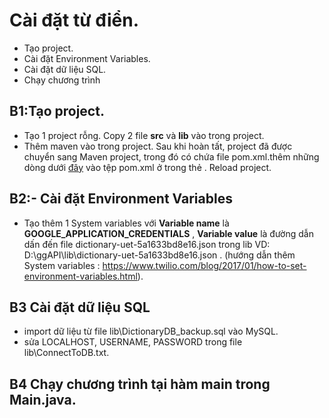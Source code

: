 # Cài đặt từ điển.

- Tạo project.
- Cài đặt Environment Variables.
- Cài đặt dữ liệu SQL.
- Chạy chương trình

## B1:Tạo project.
- Tạo 1 project rỗng. Copy 2 file **src** và **lib** vào trong project.
- Thêm maven vào trong project. Sau khi hoàn tất, project đã được chuyển sang Maven project, trong đó có chứa file pom.xml.thêm những dòng dưới [đây](https://pastebin.com/ydPd3uxE) vào tệp pom.xml ở trong thẻ <project></project>. Reload project. 
## B2:- Cài đặt Environment Variables
- Tạo thêm 1 System variables với **Variable name** là **GOOGLE_APPLICATION_CREDENTIALS** , **Variable value** là đường dẫn dấn đến file dictionary-uet-5a1633bd8e16.json trong lib VD: D:\ggAPI\lib\dictionary-uet-5a1633bd8e16.json . (hướng dẫn thêm System variables : https://www.twilio.com/blog/2017/01/how-to-set-environment-variables.html).

## B3 Cài đặt dữ liệu SQL
- import dữ liệu từ file lib\DictionaryDB_backup.sql vào MySQL.
- sửa LOCALHOST, USERNAME, PASSWORD trong file lib\ConnectToDB.txt.

## B4 Chạy chương trình tại hàm main trong Main.java.
